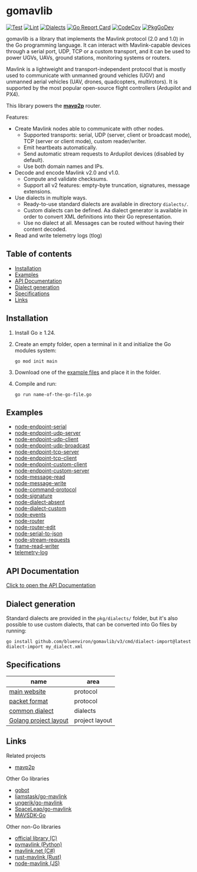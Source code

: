 # gomavlib

[![Test](https://github.com/bluenviron/gomavlib/actions/workflows/test.yml/badge.svg)](https://github.com/bluenviron/gomavlib/actions/workflows/test.yml)
[![Lint](https://github.com/bluenviron/gomavlib/actions/workflows/lint.yml/badge.svg)](https://github.com/bluenviron/gomavlib/actions/workflows/lint.yml)
[![Dialects](https://github.com/bluenviron/gomavlib/actions/workflows/dialects.yml/badge.svg)](https://github.com/bluenviron/gomavlib/actions/workflows/dialects.yml)
[![Go Report Card](https://goreportcard.com/badge/github.com/bluenviron/gomavlib)](https://goreportcard.com/report/github.com/bluenviron/gomavlib)
[![CodeCov](https://codecov.io/gh/bluenviron/gomavlib/branch/main/graph/badge.svg)](https://app.codecov.io/gh/bluenviron/gomavlib/tree/main)
[![PkgGoDev](https://pkg.go.dev/badge/github.com/bluenviron/gomavlib/v3)](https://pkg.go.dev/github.com/bluenviron/gomavlib/v3#pkg-index)

gomavlib is a library that implements the Mavlink protocol (2.0 and 1.0) in the Go programming language. It can interact with Mavlink-capable devices through a serial port, UDP, TCP or a custom transport, and it can be used to power UGVs, UAVs, ground stations, monitoring systems or routers.

Mavlink is a lightweight and transport-independent protocol that is mostly used to communicate with unmanned ground vehicles (UGV) and unmanned aerial vehicles (UAV, drones, quadcopters, multirotors). It is supported by the most popular open-source flight controllers (Ardupilot and PX4).

This library powers the [**mavp2p**](https://github.com/bluenviron/mavp2p) router.

Features:

* Create Mavlink nodes able to communicate with other nodes.
  * Supported transports: serial, UDP (server, client or broadcast mode), TCP (server or client mode), custom reader/writer.
  * Emit heartbeats automatically.
  * Send automatic stream requests to Ardupilot devices (disabled by default).
  * Use both domain names and IPs.
* Decode and encode Mavlink v2.0 and v1.0.
  * Compute and validate checksums.
  * Support all v2 features: empty-byte truncation, signatures, message extensions.
* Use dialects in multiple ways.
  * Ready-to-use standard dialects are available in directory `dialects/`.
  * Custom dialects can be defined. Aa dialect generator is available in order to convert XML definitions into their Go representation.
  * Use no dialect at all. Messages can be routed without having their content decoded.
* Read and write telemetry logs (tlog)

## Table of contents

* [Installation](#installation)
* [Examples](#examples)
* [API Documentation](#api-documentation)
* [Dialect generation](#dialect-generation)
* [Specifications](#specifications)
* [Links](#links)

## Installation

1. Install Go &ge; 1.24.

2. Create an empty folder, open a terminal in it and initialize the Go modules system:

   ```
   go mod init main
   ```

3. Download one of the [example files](#examples) and place it in the folder.

4. Compile and run:

   ```
   go run name-of-the-go-file.go
   ```

## Examples

* [node-endpoint-serial](examples/node-endpoint-serial/main.go)
* [node-endpoint-udp-server](examples/node-endpoint-udp-server/main.go)
* [node-endpoint-udp-client](examples/node-endpoint-udp-client/main.go)
* [node-endpoint-udp-broadcast](examples/node-endpoint-udp-broadcast/main.go)
* [node-endpoint-tcp-server](examples/node-endpoint-tcp-server/main.go)
* [node-endpoint-tcp-client](examples/node-endpoint-tcp-client/main.go)
* [node-endpoint-custom-client](examples/node-endpoint-custom-client/main.go)
* [node-endpoint-custom-server](examples/node-endpoint-custom-server/main.go)
* [node-message-read](examples/node-message-read/main.go)
* [node-message-write](examples/node-message-write/main.go)
* [node-command-protocol](examples/node-command-protocol/main.go)
* [node-signature](examples/node-signature/main.go)
* [node-dialect-absent](examples/node-dialect-absent/main.go)
* [node-dialect-custom](examples/node-dialect-custom/main.go)
* [node-events](examples/node-events/main.go)
* [node-router](examples/node-router/main.go)
* [node-router-edit](examples/node-router-edit/main.go)
* [node-serial-to-json](examples/node-serial-to-json/main.go)
* [node-stream-requests](examples/node-stream-requests/main.go)
* [frame-read-writer](examples/frame-read-writer/main.go)
* [telemetry-log](examples/telemetry-log/main.go)

## API Documentation

[Click to open the API Documentation](https://pkg.go.dev/github.com/bluenviron/gomavlib/v3#pkg-index)

## Dialect generation

Standard dialects are provided in the `pkg/dialects/` folder, but it's also possible to use custom dialects, that can be converted into Go files by running:

```
go install github.com/bluenviron/gomavlib/v3/cmd/dialect-import@latest
dialect-import my_dialect.xml
```

## Specifications

|name|area|
|----|----|
|[main website](https://mavlink.io/en/)|protocol|
|[packet format](https://mavlink.io/en/guide/serialization.html)|protocol|
|[common dialect](https://github.com/mavlink/mavlink/blob/master/message_definitions/v1.0/common.xml)|dialects|
|[Golang project layout](https://github.com/golang-standards/project-layout)|project layout|

## Links

Related projects

* [mavp2p](https://github.com/bluenviron/mavp2p)

Other Go libraries

* [gobot](https://github.com/hybridgroup/gobot/tree/master/platforms/mavlink)
* [liamstask/go-mavlink](https://github.com/liamstask/go-mavlink)
* [ungerik/go-mavlink](https://github.com/ungerik/go-mavlink)
* [SpaceLeap/go-mavlink](https://github.com/SpaceLeap/go-mavlink)
* [MAVSDK-Go](https://github.com/mavlink/MAVSDK-Go)

Other non-Go libraries

* [official library (C)](https://github.com/mavlink/c_library_v2)
* [pymavlink (Python)](https://github.com/ArduPilot/pymavlink)
* [mavlink.net (C#)](https://github.com/asvol/mavlink.net)
* [rust-mavlink (Rust)](https://github.com/3drobotics/rust-mavlink)
* [node-mavlink (JS)](https://github.com/omcaree/node-mavlink)
